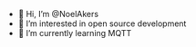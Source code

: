 - 👋 Hi, I’m @NoelAkers
- 👀 I’m interested in open source development
- 🌱 I’m currently learning MQTT
<!---
NoelAkers/NoelAkers is a ✨ special ✨ repository because its `README.md` (this file) appears on your GitHub profile.
You can click the Preview link to take a look at your changes.
--->
